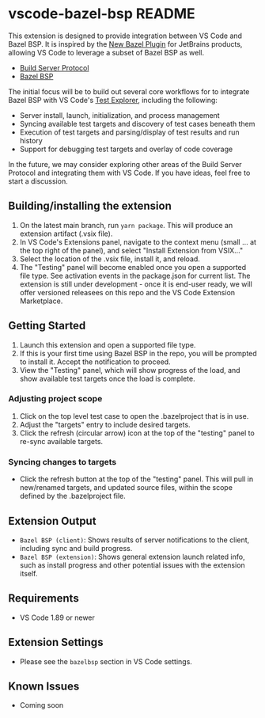 # vscode-bazel-bsp README

This extension is designed to provide integration between VS Code and Bazel BSP.  It is inspired by the [New Bazel Plugin](https://lp.jetbrains.com/new-bazel-plugin/) for JetBrains products, allowing VS Code to leverage a subset of Bazel BSP as well.

- [Build Server Protocol](https://build-server-protocol.github.io/)
- [Bazel BSP](https://github.com/JetBrains/bazel-bsp)

The initial focus will be to build out several core workflows for to integrate Bazel BSP with VS Code's [Test Explorer](https://code.visualstudio.com/api/extension-guides/testing), including the following:
- Server install, launch, initialization, and process management
- Syncing available test targets and discovery of test cases beneath them
- Execution of test targets and parsing/display of test results and run history
- Support for debugging test targets and overlay of code coverage

In the future, we may consider exploring other areas of the Build Server Protocol and integrating them with VS Code.  If you have ideas, feel free to start a discussion.

## Building/installing the extension
1. On the latest main branch, run `yarn package`.  This will produce an extension artifact (.vsix file).
2. In VS Code's Extensions panel, navigate to the context menu (small ... at the top right of the panel), and select "Install Extension from VSIX..."
3. Select the location of the .vsix file, install it, and reload.
4. The "Testing" panel will become enabled once you open a supported file type. See activation events in the package.json for current list.
The extension is still under development - once it is end-user ready, we will offer versioned releasees on this repo and the VS Code Extension Marketplace.

## Getting Started
1. Launch this extension and open a supported file type.
2. If this is your first time using Bazel BSP in the repo, you will be prompted to install it. Accept the notification to proceed.
3. View the "Testing" panel, which will show progress of the load, and show available test targets once the load is complete.

### Adjusting project scope
1. Click on the top level test case to open the .bazelproject that is in use.
2. Adjust the "targets" entry to include desired targets.
3. Click the refresh (circular arrow) icon at the top of the "testing" panel to re-sync available targets.

### Syncing changes to targets
- Click the refresh button at the top of the "testing" panel. This will pull in new/renamed targets, and updated source files, within the scope defined by the .bazelproject file.

## Extension Output
- `Bazel BSP (client)`: Shows results of server notifications to the client, including sync and build progress.
- `Bazel BSP (extension)`: Shows general extension launch related info, such as install progress and other potential issues with the extension itself.

## Requirements
- VS Code 1.89 or newer

## Extension Settings
- Please see the `bazelbsp` section in VS Code settings.

## Known Issues
- Coming soon
